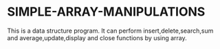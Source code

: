 # SIMPLE-ARRAY-MANIPULATIONS
This is a data structure program. It can perform insert,delete,search,sum and average,update,display and close functions by using array.
